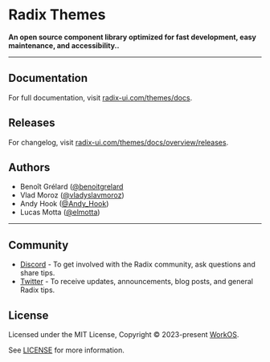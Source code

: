 # Radix Themes

**An open source component library optimized for fast development, easy maintenance, and accessibility..**

---

## Documentation

For full documentation, visit [radix-ui.com/themes/docs](https://radix-ui.com/themes/docs).

## Releases

For changelog, visit [radix-ui.com/themes/docs/overview/releases](https://radix-ui.com/docs/primitives/overview/releases).

## Authors

- Benoît Grélard ([@benoitgrelard](https://twitter.com/benoitgrelard)
- Vlad Moroz ([@vladyslavmoroz](https://twitter.com/vladyslavmoroz))
- Andy Hook ([@Andy_Hook](https://twitter.com/Andy_Hook))
- Lucas Motta ([@elmotta](https://twitter.com/elmotta))

---

## Community

- [Discord](https://discord.com/invite/7Xb99uG) - To get involved with the Radix community, ask questions and share tips.
- [Twitter](https://twitter.com/radix_ui) - To receive updates, announcements, blog posts, and general Radix tips.

## License

Licensed under the MIT License, Copyright © 2023-present [WorkOS](https://workos.com).

See [LICENSE](./LICENSE) for more information.
